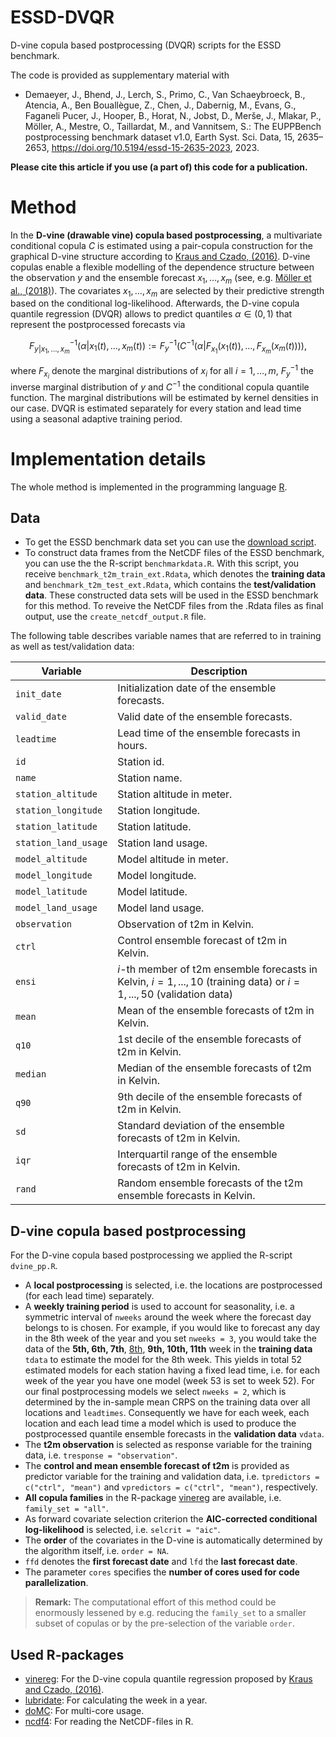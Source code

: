# ESSD-DVQR

D-vine copula based postprocessing (DVQR) scripts for the ESSD benchmark. 

The code is provided as supplementary material with

* Demaeyer, J., Bhend, J., Lerch, S., Primo, C., Van Schaeybroeck, B., Atencia, A., Ben Bouallègue, Z., Chen, J., Dabernig, M., Evans, G., Faganeli Pucer, J., Hooper, B., Horat, N., Jobst, D., Merše, J., Mlakar, P., Möller, A., Mestre, O., Taillardat, M., and Vannitsem, S.: The EUPPBench postprocessing benchmark dataset v1.0, Earth Syst. Sci. Data, 15, 2635–2653, https://doi.org/10.5194/essd-15-2635-2023, 2023.

**Please cite this article if you use (a part of) this code for a publication.**

# Method

In the **D-vine (drawable vine) copula based postprocessing**, a multivariate conditional copula $C$ is estimated using a pair-copula construction for the graphical D-vine structure according to [Kraus and Czado, (2016)](https://arxiv.org/pdf/1510.04161.pdf). D-vine copulas enable a flexible modelling of the dependence structure between the observation $y$ and the ensemble forecast $x_1, \ldots, x_m$ (see, e.g. [Möller et al., (2018)](https://arxiv.org/pdf/1811.02255.pdf)). The covariates $x_1, \ldots, x_m$ are selected by their predictive strength based on the conditional log-likelihood. Afterwards, the D-vine copula quantile regression (DVQR) allows to predict quantiles $\alpha\in (0,1)$ that represent the postprocessed forecasts via

$$F^{-1}_{y\vert x_1, \ldots, x_m}(\alpha\vert x_1(t), \ldots, x_m(t)):=F_y^{-1}\left(C^{-1}(\alpha\vert F_{x_1}(x_1(t)),\ldots, F_{x_m}(x_m(t)))\right),$$    

where $F_{x_i}$ denote the marginal distributions of $x_i$ for all $i=1,\ldots, m$, $F_{y}^{-1}$ the inverse marginal distribution of $y$ and $C^{-1}$ the conditional copula quantile function. The marginal distributions will be estimated by kernel densities in our case. DVQR is estimated separately for every station and lead time using a seasonal adaptive training period.

# Implementation details

The whole method is implemented in the programming language [R](https://www.r-project.org).

## Data 

- To get the ESSD benchmark data set you can use the [download script](https://github.com/EUPP-benchmark/ESSD-benchmark-datasets). 
- To construct data frames from the NetCDF files of the ESSD benchmark, you can use the the R-script `benchmarkdata.R`. With this script, you receive `benchmark_t2m_train_ext.Rdata`, which denotes the **training data** and `benchmark_t2m_test_ext.Rdata`, which contains the **test/validation data**. These constructed data sets will be used in the ESSD benchmark for this method. To reveive the NetCDF files from the .Rdata files as final output, use the `create_netcdf_output.R` file. 

The following table describes variable names that are referred to in training as well as test/validation data:

| Variable | Description |
| ---- | ----------- | 
| `init_date` | Initialization date of the ensemble forecasts. |
| `valid_date` | Valid date of the ensemble forecasts. |
| `leadtime` | Lead time of the ensemble forecasts in hours. |
| `id` | Station id. |
| `name` | Station name. |
| `station_altitude` | Station altitude in meter. |
| `station_longitude` | Station longitude. |
| `station_latitude` | Station latitude. |
| `station_land_usage` | Station land usage. |
| `model_altitude` | Model altitude in meter. |
| `model_longitude` | Model longitude. |
| `model_latitude` | Model latitude. |
| `model_land_usage` | Model land usage. |
| `observation` | Observation of t2m in Kelvin. |
| `ctrl` | Control ensemble forecast of t2m in Kelvin. |
| `ensi` | $i$-th member of t2m ensemble forecasts in Kelvin, $i = 1, ..., 10$ (training data) or $i = 1, ..., 50$ (validation data) |
| `mean` | Mean of the ensemble forecasts of t2m in Kelvin. |
| `q10` | 1st decile of the ensemble forecasts of t2m in Kelvin. |
| `median` | Median of the ensemble forecasts of t2m in Kelvin. |
| `q90` | 9th decile of the ensemble forecasts of t2m in Kelvin. |
| `sd` | Standard deviation of the ensemble forecasts of t2m in Kelvin. |
| `iqr` | Interquartil range of the ensemble forecasts of t2m in Kelvin. |
| `rand` | Random ensemble forecasts of the t2m ensemble forecasts in Kelvin. |

## D-vine copula based postprocessing

For the D-vine copula based postprocessing we applied the R-script `dvine_pp.R`.

- A **local postprocessing** is selected, i.e. the locations are postprocessed (for each lead time) separately.
- A **weekly training period** is used to account for seasonality, i.e. a symmetric interval of `nweeks` around the week where the forecast day belongs to is chosen. For example, if you would like to forecast any day in the 8th week of the year and you set `nweeks = 3`, you would take the data of the **5th, 6th, 7th**, <u>8th</u>, **9th, 10th, 11th** week in the **training data** `tdata` to estimate the model for the 8th week. This yields in total 52 estimated models for each station having a fixed lead time, i.e. for each week of the year you have one model (week 53 is set to week 52). For our final postprocessing models we select `nweeks = 2`, which is determined by the in-sample mean CRPS on the training data over all locations and `leadtimes`. Consequently we have for  each week, each location and each lead time a model which is used to produce the postprocessed quantile ensemble forecasts in the **validation data** `vdata`. 
- The **t2m observation** is selected as response variable for the training data, i.e. `tresponse = "observation"`.
- The **control and mean ensemble forecast of t2m** is provided as predictor variable for the training and validation data, i.e. `tpredictors = c("ctrl", "mean")` and `vpredictors = c("ctrl", "mean")`, respectively.
- **All copula families** in the R-package [vinereg](https://github.com/tnagler/vinereg) are available, i.e. `family_set = "all"`.
- As forward covariate selection criterion the **AIC-corrected conditional log-likelihood** is selected, i.e. `selcrit = "aic"`.
- The **order** of the covariates in the D-vine is automatically determined by the algorithm itself, i.e. `order = NA`.
- `ffd` denotes the **first forecast date** and `lfd` the **last forecast date**. 
- The parameter `cores` specifies the **number of cores used for code parallelization**. 

> **Remark:**
> The computational effort of this method could be enormously lessened by e.g. reducing the `family_set` to a smaller subset of copulas or by the pre-selection of the variable `order`. 

## Used R-packages
- [vinereg](https://github.com/tnagler/vinereg): For the D-vine copula quantile regression proposed by [Kraus and Czado, (2016)](https://arxiv.org/pdf/1510.04161.pdf).
- [lubridate](https://github.com/tidyverse/lubridate): For calculating the week in a year.
- [doMC](https://cran.r-project.org/web/packages/doMC/doMC.pdf): For multi-core usage.
- [ncdf4](https://cran.r-project.org/web/packages/ncdf4/index.html): For reading the NetCDF-files in R.

